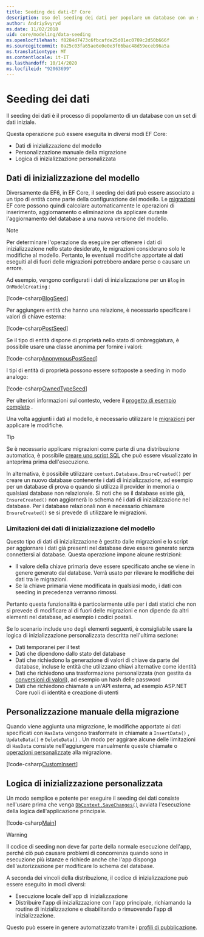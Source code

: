 ```yaml
---
title: Seeding dei dati-EF Core
description: Uso del seeding dei dati per popolare un database con un set di dati iniziale usando Entity Framework Core
author: AndriySvyryd
ms.date: 11/02/2018
uid: core/modeling/data-seeding
ms.openlocfilehash: f8284d7473c6fbcafde25d01ec0709c2d50b666f
ms.sourcegitcommit: 0a25c03fa65ae6e0e0e3f66bac48d59eceb96a5a
ms.translationtype: MT
ms.contentlocale: it-IT
ms.lasthandoff: 10/14/2020
ms.locfileid: "92063699"
---
```

# <a name="data-seeding"></a>Seeding dei dati

Il seeding dei dati è il processo di popolamento di un database con un set di dati iniziale.

Questa operazione può essere eseguita in diversi modi EF Core:

* Dati di inizializzazione del modello
* Personalizzazione manuale della migrazione
* Logica di inizializzazione personalizzata

## <a name="model-seed-data"></a>Dati di inizializzazione del modello

Diversamente da EF6, in EF Core, il seeding dei dati può essere associato a un tipo di entità come parte della configurazione del modello. Le [migrazioni](xref:core/managing-schemas/migrations/index) EF core possono quindi calcolare automaticamente le operazioni di inserimento, aggiornamento o eliminazione da applicare durante l'aggiornamento del database a una nuova versione del modello.

> [!NOTE]
> Per determinare l'operazione da eseguire per ottenere i dati di inizializzazione nello stato desiderato, le migrazioni considerano solo le modifiche al modello. Pertanto, le eventuali modifiche apportate ai dati eseguiti al di fuori delle migrazioni potrebbero andare perse o causare un errore.

Ad esempio, vengono configurati i dati di inizializzazione per un `Blog` in `OnModelCreating` :

[!code-csharp[BlogSeed](../../../samples/core/Modeling/DataSeeding/DataSeedingContext.cs?name=BlogSeed)]

Per aggiungere entità che hanno una relazione, è necessario specificare i valori di chiave esterna:

[!code-csharp[PostSeed](../../../samples/core/Modeling/DataSeeding/DataSeedingContext.cs?name=PostSeed)]

Se il tipo di entità dispone di proprietà nello stato di ombreggiatura, è possibile usare una classe anonima per fornire i valori:

[!code-csharp[AnonymousPostSeed](../../../samples/core/Modeling/DataSeeding/DataSeedingContext.cs?name=AnonymousPostSeed)]

I tipi di entità di proprietà possono essere sottoposte a seeding in modo analogo:

[!code-csharp[OwnedTypeSeed](../../../samples/core/Modeling/DataSeeding/DataSeedingContext.cs?name=OwnedTypeSeed)]

Per ulteriori informazioni sul contesto, vedere il [progetto di esempio completo](https://github.com/dotnet/EntityFramework.Docs/tree/master/samples/core/Modeling/DataSeeding) .

Una volta aggiunti i dati al modello, è necessario utilizzare le [migrazioni](xref:core/managing-schemas/migrations/index) per applicare le modifiche.

> [!TIP]
> Se è necessario applicare migrazioni come parte di una distribuzione automatica, è possibile [creare uno script SQL](xref:core/managing-schemas/migrations/index#generate-sql-scripts) che può essere visualizzato in anteprima prima dell'esecuzione.

In alternativa, è possibile utilizzare `context.Database.EnsureCreated()` per creare un nuovo database contenente i dati di inizializzazione, ad esempio per un database di prova o quando si utilizza il provider in memoria o qualsiasi database non relazionale. Si noti che se il database esiste già, `EnsureCreated()` non aggiornerà lo schema né i dati di inizializzazione nel database. Per i database relazionali non è necessario chiamare `EnsureCreated()` se si prevede di utilizzare le migrazioni.

### <a name="limitations-of-model-seed-data"></a>Limitazioni dei dati di inizializzazione del modello

Questo tipo di dati di inizializzazione è gestito dalle migrazioni e lo script per aggiornare i dati già presenti nel database deve essere generato senza connettersi al database. Questa operazione impone alcune restrizioni:

* Il valore della chiave primaria deve essere specificato anche se viene in genere generato dal database. Verrà usato per rilevare le modifiche dei dati tra le migrazioni.
* Se la chiave primaria viene modificata in qualsiasi modo, i dati con seeding in precedenza verranno rimossi.

Pertanto questa funzionalità è particolarmente utile per i dati statici che non si prevede di modificare al di fuori delle migrazioni e non dipende da altri elementi nel database, ad esempio i codici postali.

Se lo scenario include uno degli elementi seguenti, è consigliabile usare la logica di inizializzazione personalizzata descritta nell'ultima sezione:

* Dati temporanei per il test
* Dati che dipendono dallo stato del database
* Dati che richiedono la generazione di valori di chiave da parte del database, incluse le entità che utilizzano chiavi alternative come identità
* Dati che richiedono una trasformazione personalizzata (non gestita da [conversioni di valori](xref:core/modeling/value-conversions)), ad esempio un hash delle password
* Dati che richiedono chiamate a un'API esterna, ad esempio ASP.NET Core ruoli di identità e creazione di utenti

## <a name="manual-migration-customization"></a>Personalizzazione manuale della migrazione

Quando viene aggiunta una migrazione, le modifiche apportate ai dati specificati con `HasData` vengono trasformate in chiamate a `InsertData()` , `UpdateData()` e `DeleteData()` . Un modo per aggirare alcune delle limitazioni di `HasData` consiste nell'aggiungere manualmente queste chiamate o [operazioni personalizzate](xref:core/managing-schemas/migrations/operations) alla migrazione.

[!code-csharp[CustomInsert](../../../samples/core/Modeling/DataSeeding/Migrations/20181102235626_Initial.cs?name=CustomInsert)]

## <a name="custom-initialization-logic"></a>Logica di inizializzazione personalizzata

Un modo semplice e potente per eseguire il seeding dei dati consiste nell'usare prima che venga [`DbContext.SaveChanges()`](xref:core/saving/index) avviata l'esecuzione della logica dell'applicazione principale.

[!code-csharp[Main](../../../samples/core/Modeling/DataSeeding/Program.cs?name=CustomSeeding)]

> [!WARNING]
> Il codice di seeding non deve far parte della normale esecuzione dell'app, perché ciò può causare problemi di concorrenza quando sono in esecuzione più istanze e richiede anche che l'app disponga dell'autorizzazione per modificare lo schema del database.

A seconda dei vincoli della distribuzione, il codice di inizializzazione può essere eseguito in modi diversi:

* Esecuzione locale dell'app di inizializzazione
* Distribuire l'app di inizializzazione con l'app principale, richiamando la routine di inizializzazione e disabilitando o rimuovendo l'app di inizializzazione.

Questo può essere in genere automatizzato tramite i [profili di pubblicazione](/aspnet/core/host-and-deploy/visual-studio-publish-profiles).
